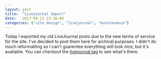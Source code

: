 ```yaml
---
layout: post
title:  "Livejournal Import"
date:   2017-04-12 13:38:00
categories: ["site design", "livejournal", "maintenance"]
---
```

Today I exported my old LiveJournal posts due to the new terms of service for the site.
I've decided to post them here for archival purposes. I didn't do much reformatting so
I can't guarentee everything will look nice, but it's available. You can checkout the
[livejournal tag](livejournal/) to see what's there.
